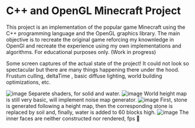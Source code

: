 # C++ and OpenGL Minecraft Project

This project is an implementation of the popular game Minecraft using the C++ programming language and the OpenGL graphics library. The main objective is to recreate the original game reforcing my knownledge in OpenGl and recreate the experience using my own implementations and algorithms. For educational purposes only. (Work in progress)

Some screen captures of the actual state of the project! 
It could not look so spectacular but there are many things happening there under the hood. Frustum culling, deltaTime , basic diffuse lighting, world building optimizations, etc.

![image](https://github.com/ch0pex/MinecraftGL/assets/78793330/81935146-e157-44fa-a4ee-3d6255a87131) 
Separete shaders, for solid and water. 
![image](https://github.com/ch0pex/MinecraftGL/assets/78793330/2ad924db-d608-4459-964a-a11e4ac353d0)
World height map is still very basic, will implement noise map generator. 
![image](https://github.com/ch0pex/MinecraftGL/assets/78793330/4c819ee9-e407-49a4-8b56-a8d993271a38) 
First, stone is generated following a height map, then the corresponding stone is replaced by soil and, finally, water is added to 60 blocks high. 
![image](https://github.com/ch0pex/MinecraftGL/assets/78793330/8a62a0cc-5cd3-480d-b3a4-2b52f9cb999a)
The inner faces are neither constructed nor rendered, fps 🚀
